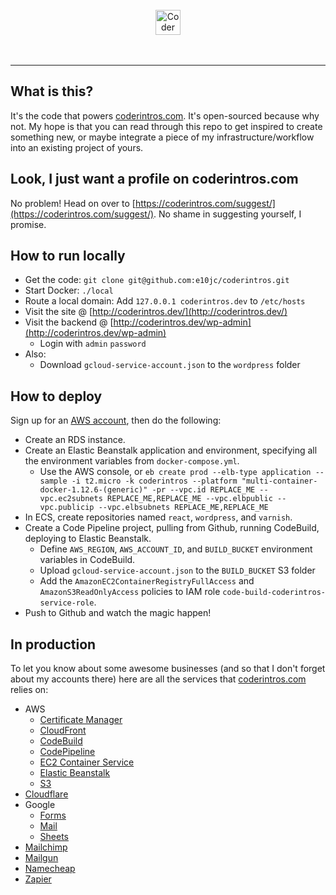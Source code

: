 <br />
<div align="center">
  <a href="https://coderintros.com/">
    <img src="https://cf.coderintros.com/uploads/2017/06/logo.svg" alt="Coder Intros logo" title="Coder Intros" align="center" height="40" />
    </a>
</div>
<br />
<br />
<hr />

## What is this?

It's the code that powers [coderintros.com](https://coderintros.com/). It's open-sourced because why not. My hope is that you can read through this repo to get inspired to create something new, or maybe integrate a piece of my infrastructure/workflow into an existing project of yours.

## Look, I just want a profile on coderintros.com

No problem! Head on over to [https://coderintros.com/suggest/](https://coderintros.com/suggest/). No shame in suggesting yourself, I promise.

## How to run locally

- Get the code: `git clone git@github.com:e10jc/coderintros.git`
- Start Docker: `./local`
- Route a local domain: Add `127.0.0.1 coderintros.dev` to `/etc/hosts`
- Visit the site @ [http://coderintros.dev/](http://coderintros.dev/)
- Visit the backend @ [http://coderintros.dev/wp-admin](http://coderintros.dev/wp-admin)
  - Login with `admin` `password`
- Also:
  - Download `gcloud-service-account.json` to the `wordpress` folder

## How to deploy

Sign up for an [AWS account](https://aws.amazon.com/), then do the following:

- Create an RDS instance.
- Create an Elastic Beanstalk application and environment, specifying all the environment variables from `docker-compose.yml`.
  - Use the AWS console, or `eb create prod --elb-type application --sample -i t2.micro -k coderintros --platform "multi-container-docker-1.12.6-(generic)" -pr --vpc.id REPLACE_ME --vpc.ec2subnets REPLACE_ME,REPLACE_ME --vpc.elbpublic --vpc.publicip --vpc.elbsubnets REPLACE_ME,REPLACE_ME`
- In ECS, create repositories named `react`, `wordpress`, and `varnish`.
- Create a Code Pipeline project, pulling from Github, running CodeBuild, deploying to Elastic Beanstalk.
  - Define `AWS_REGION`, `AWS_ACCOUNT_ID`, and `BUILD_BUCKET` environment variables in CodeBuild.
  - Upload `gcloud-service-account.json` to the `BUILD_BUCKET` S3 folder
  - Add the `AmazonEC2ContainerRegistryFullAccess` and `AmazonS3ReadOnlyAccess` policies to IAM role `code-build-coderintros-service-role`.
- Push to Github and watch the magic happen!

## In production

To let you know about some awesome businesses (and so that I don't forget about my accounts there) here are all the services that [coderintros.com](https://coderintros.com/) relies on:

- AWS
  - [Certificate Manager](https://us-west-2.console.aws.amazon.com/acm/home?region=us-west-2)
  - [CloudFront](https://console.aws.amazon.com/cloudfront/home?region=us-west-2)
  - [CodeBuild](https://us-west-2.console.aws.amazon.com/codebuild/home?region=us-west-2#/projects)
  - [CodePipeline](https://us-west-2.console.aws.amazon.com/codepipeline/home?region=us-west-2#/dashboard)
  - [EC2 Container Service](https://us-west-2.console.aws.amazon.com/ecs/home?region=us-west-2)
  - [Elastic Beanstalk](https://us-west-2.console.aws.amazon.com/elasticbeanstalk/home?region=us-west-2#/applications)
  - [S3](https://aws.amazon.com/s3/)
- [Cloudflare](https://www.cloudflare.com/)
- Google
  - [Forms](https://forms.google.com/)
  - [Mail](https://mail.google.com/)
  - [Sheets](https://sheets.google.com/)
- [Mailchimp](https://mailchimp.com/)
- [Mailgun](https://www.mailgun.com/)
- [Namecheap](https://www.namecheap.com/)
- [Zapier](https://zapier.com/app/explore)
